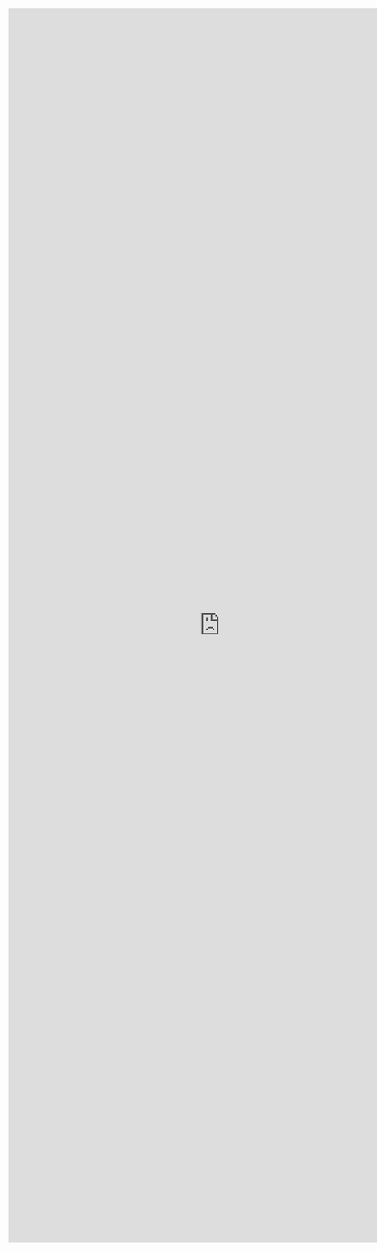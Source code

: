 <iframe src="https://docs.google.com/forms/d/e/1FAIpQLSfeRaLR_97nILJMzYLIicF_LF-9uOW42dThkNs8njVbgsocLg/viewform?embedded=true" width="840" height="2450" frameborder="0" marginheight="0" marginwidth="0">Loading…</iframe>

